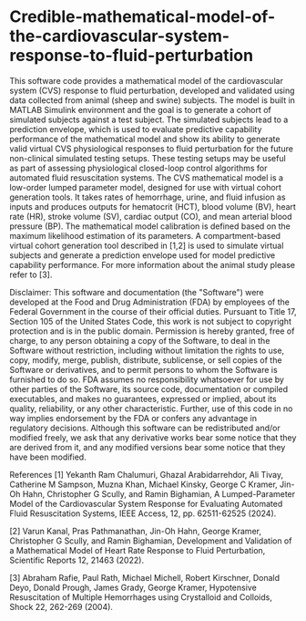 # Credible-mathematical-model-of-the-cardiovascular-system-response-to-fluid-perturbation
This software code provides a mathematical model of the cardiovascular system (CVS) response to fluid perturbation, developed and validated using data collected from animal (sheep and swine) subjects. The model is built in MATLAB Simulink environment and the goal is to generate a cohort of simulated subjects against a test subject. The simulated subjects lead to a prediction envelope, which is used to evaluate predictive capability performance of the mathematical model and show its ability to generate valid virtual CVS physiological responses to fluid perturbation for the future non-clinical simulated testing setups. These testing setups may be useful as part of assessing physiological closed-loop control algorithms for automated fluid resuscitation systems. The CVS mathematical model is a low-order lumped parameter model, designed for use with virtual cohort generation tools. It takes rates of hemorrhage, urine, and fluid infusion as inputs and produces outputs for hematocrit (HCT), blood volume (BV), heart rate (HR), stroke volume (SV), cardiac output (CO), and mean arterial blood pressure (BP). The mathematical model calibration is defined based on the maximum likelihood estimation of its parameters. A compartment-based virtual cohort generation tool described in [1,2] is used to simulate virtual subjects and generate a prediction envelope used for model predictive capability performance. For more information about the animal study please refer to [3].

Disclaimer: This software and documentation (the "Software") were developed at the Food and Drug Administration (FDA) by employees of the Federal Government in the course of their official duties. Pursuant to Title 17, Section 105 of the United States Code, this work is not subject to copyright protection and is in the public domain. Permission is hereby granted, free of charge, to any person obtaining a copy of the Software, to deal in the Software without restriction, including without limitation the rights to use, copy, modify, merge, publish, distribute, sublicense, or sell copies of the Software or derivatives, and to permit persons to whom the Software is furnished to do so. FDA assumes no responsibility whatsoever for use by other parties of the Software, its source code, documentation or compiled executables, and makes no guarantees, expressed or implied, about its quality, reliability, or any other characteristic. Further, use of this code in no way implies endorsement by the FDA or confers any advantage in regulatory decisions. Although this software can be redistributed and/or modified freely, we ask that any derivative works bear some notice that they are derived from it, and any modified versions bear some notice that they have been modified.

References
[1] Yekanth Ram Chalumuri, Ghazal Arabidarrehdor, Ali Tivay, Catherine M Sampson, Muzna Khan, Michael Kinsky, George C Kramer, Jin-Oh Hahn, Christopher G Scully, and Ramin Bighamian, A Lumped-Parameter Model of the Cardiovascular System Response for Evaluating Automated Fluid Resuscitation Systems, IEEE Access, 12, pp. 62511-62525 (2024).

[2] Varun Kanal, Pras Pathmanathan, Jin-Oh Hahn, George Kramer, Christopher G Scully, and Ramin Bighamian, Development and Validation of a Mathematical Model of Heart Rate Response to Fluid Perturbation, Scientific Reports 12, 21463 (2022). 

[3] Abraham Rafie, Paul Rath, Michael Michell, Robert Kirschner, Donald Deyo, Donald Prough, James Grady, George Kramer, Hypotensive Resuscitation of Multiple Hemorrhages using Crystalloid and Colloids, Shock 22, 262-269 (2004).
